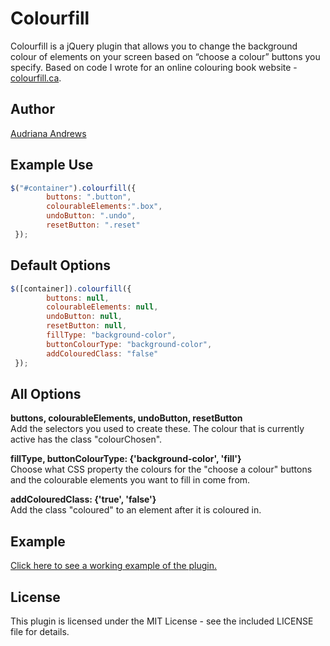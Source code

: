 Colourfill
==========
Colourfill is a jQuery plugin that allows you to change the background colour of elements on your screen based on “choose a colour” buttons you specify. Based on code I wrote for an online colouring book website - <a href="https://audrianaandrews.com/portfolio/colourfill-plugin-test/" target="_blank">colourfill.ca</a>.

Author
-------
<a href="http://audrianaandrews.com" target="_blank">Audriana Andrews</a>

Example Use
---------
```javascript
$("#container").colourfill({
        buttons: ".button",
        colourableElements:".box",
        undoButton: ".undo",
        resetButton: ".reset"
 });
```

Default Options
---------------
```javascript
$([container]).colourfill({
        buttons: null,
        colourableElements: null,
        undoButton: null,
        resetButton: null, 
        fillType: "background-color", 
        buttonColourType: "background-color", 
        addColouredClass: "false" 
 });
```

All Options
-----------
**buttons, colourableElements, undoButton, resetButton**<br>
Add the selectors you used to create these. The colour that is currently active has the class "colourChosen".

**fillType, buttonColourType: {'background-color', 'fill'}**<br>
Choose what CSS property the colours for the "choose a colour" buttons and the colourable elements you want to fill in come from.

**addColouredClass: {'true', 'false'}**<br>
Add the class "coloured" to an element after it is coloured in.

Example
--------
<a href="http://audrianaandrews.com/portfolio/colourfill-plugin-test" target="_blank">Click here to see a working example of the plugin.</a>

License
-------
This plugin is licensed under the MIT License - see the included LICENSE file for details.

